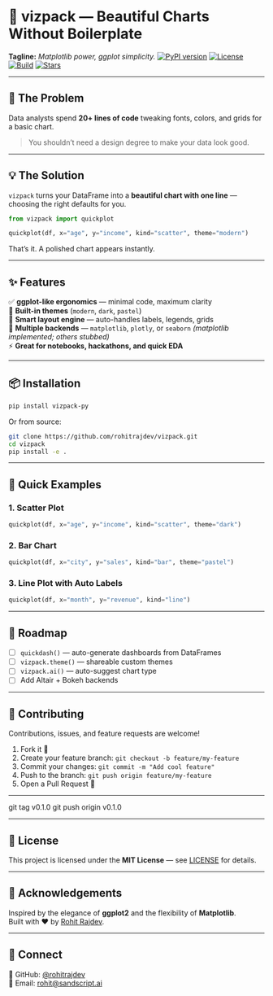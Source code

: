 # 🧭 vizpack — Beautiful Charts Without Boilerplate
**Tagline:** *Matplotlib power, ggplot simplicity.*
[![PyPI version](https://img.shields.io/pypi/v/vizpack-py)](https://pypi.org/project/vizpack-py/)
[![License](https://img.shields.io/badge/license-MIT-blue.svg)](LICENSE)
[![Build](https://img.shields.io/github/actions/workflow/status/rohitrajdev/vizpack/tests.yml?label=build)](https://github.com/rohitrajdev/vizpack/actions)
[![Stars](https://img.shields.io/github/stars/rohitrajdev/vizpack?style=social)](https://github.com/rohitrajdev/vizpack)

---

## 🚨 The Problem
Data analysts spend **20+ lines of code** tweaking fonts, colors, and grids for a basic chart.

> You shouldn’t need a design degree to make your data look good.

---

## 💡 The Solution
`vizpack` turns your DataFrame into a **beautiful chart with one line** — choosing the right defaults for you.

```python
from vizpack import quickplot

quickplot(df, x="age", y="income", kind="scatter", theme="modern")
```

That’s it. A polished chart appears instantly.


---

## ✨ Features
✅ **ggplot-like ergonomics** — minimal code, maximum clarity  
🎨 **Built-in themes** (`modern`, `dark`, `pastel`)  
🧠 **Smart layout engine** — auto-handles labels, legends, grids  
🔄 **Multiple backends** — `matplotlib`, `plotly`, or `seaborn` *(matplotlib implemented; others stubbed)*  
⚡ **Great for notebooks, hackathons, and quick EDA**

---

## 📦 Installation
```bash
pip install vizpack-py
```

Or from source:
```bash
git clone https://github.com/rohitrajdev/vizpack.git
cd vizpack
pip install -e .
```

---

## 🧭 Quick Examples

### 1. Scatter Plot
```python
quickplot(df, x="age", y="income", kind="scatter", theme="dark")
```

### 2. Bar Chart
```python
quickplot(df, x="city", y="sales", kind="bar", theme="pastel")
```

### 3. Line Plot with Auto Labels
```python
quickplot(df, x="month", y="revenue", kind="line")
```

---

## 🧩 Roadmap
- [ ] `quickdash()` — auto-generate dashboards from DataFrames  
- [ ] `vizpack.theme()` — shareable custom themes  
- [ ] `vizpack.ai()` — auto-suggest chart type  
- [ ] Add Altair + Bokeh backends  

---

## 🤝 Contributing
Contributions, issues, and feature requests are welcome!

1. Fork it 🍴  
2. Create your feature branch: `git checkout -b feature/my-feature`  
3. Commit your changes: `git commit -m "Add cool feature"`  
4. Push to the branch: `git push origin feature/my-feature`  
5. Open a Pull Request 🚀  

---

git tag v0.1.0
git push origin v0.1.0
_____

## 🪪 License
This project is licensed under the **MIT License** — see [LICENSE](LICENSE) for details.

---

## 🌟 Acknowledgements
Inspired by the elegance of **ggplot2** and the flexibility of **Matplotlib**.  
Built with ❤️ by [Rohit Rajdev](https://github.com/rohitrajdev).

---

## 💬 Connect
🐙 GitHub: [@rohitrajdev](https://github.com/rohitrajdev)  
💌 Email: rohit@sandscript.ai
